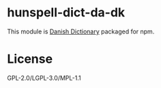 # hunspell-dict-da-dk

This module is [Danish Dictionary](http://www.stavekontrolden.dk/main/top/index.php) packaged for npm.

# License

GPL-2.0/LGPL-3.0/MPL-1.1